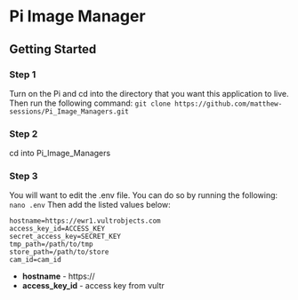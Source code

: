 # Pi Image Manager

## Getting Started
### Step 1
Turn on the Pi and cd into the directory that you want this application to live. Then run the following command:
```git clone https://github.com/matthew-sessions/Pi_Image_Managers.git```

### Step 2
cd into Pi_Image_Managers

### Step 3
You will want to edit the .env file. You can do so by running the following:
```nano .env```
Then add the listed values below:
```
hostname=https://ewr1.vultrobjects.com
access_key_id=ACCESS_KEY
secret_access_key=SECRET_KEY
tmp_path=/path/to/tmp
store_path=/path/to/store
cam_id=cam_id
```
* **hostname** - https://<host name from vultr>
* **access_key_id** - access key from vultr
